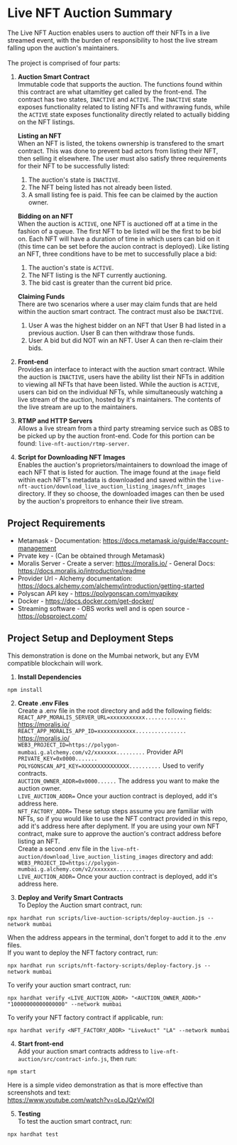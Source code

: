 # Live NFT Auction Summary

The Live NFT Auction enables users to auction off their NFTs in a live streamed event, with the burden of responsibility to host the live stream falling upon the auction's maintainers.
<br>
<br>
The project is comprised of four parts:

1. **Auction Smart Contract** <br>
   Immutable code that supports the auction. The functions found within this contract are what ultamitley get called by the front-end. The contract has two states, `INACTIVE` and `ACTIVE`. The `INACTIVE` state exposes functionality related to listing NFTs and withrawing funds, while the `ACTIVE` state exposes functionality directly related to actually bidding on the NFT listings. <br>

   **Listing an NFT** <br>
   When an NFT is listed, the tokens ownership is transfered to the smart contract. This was done to prevent bad actors from listing their NFT, then selling it elsewhere. The user must also satisfy three requirements for their NFT to be successfully listed: <br>

   1. The auction's state is `INACTIVE`.
   2. The NFT being listed has not already been listed.
   3. A small listing fee is paid. This fee can be claimed by the auction owner.

   **Bidding on an NFT** <br>
   When the auction is `ACTIVE`, one NFT is auctioned off at a time in the fashion of a queue. The first NFT to be listed will be the first to be bid on. Each NFT will have a duration of time in which users can bid on it (this time can be set before the aucion contract is deployed). Like listing an NFT, three conditions have to be met to successfully place a bid: <br>

   1. The auction's state is `ACTIVE`.
   2. The NFT listing is the NFT currently auctioning.
   3. The bid cast is greater than the current bid price.

   **Claiming Funds** <br>
   There are two scenarios where a user may claim funds that are held within the auction smart contract. The contract must also be `INACTIVE`.

   1. User A was the highest bidder on an NFT that User B had listed in a previous auction. User B can then withdraw those funds.
   2. User A bid but did NOT win an NFT. User A can then re-claim their bids.

2. **Front-end** <br>
   Provides an interface to interact with the auction smart contract. While the auction is `INACTIVE`, users have the ability list their NFTs in addition to viewing all NFTs that have been listed. While the auction is `ACTIVE`, users can bid on the individual NFTs, while simultaneously watching a live stream of the auction, hosted by it's maintainers. The contents of the live stream are up to the maintainers.

3. **RTMP and HTTP Servers** <br>
   Allows a live stream from a third party streaming service such as OBS to be picked up by the auction front-end. Code for this portion can be found: `live-nft-auction/rtmp-server`.

4. **Script for Downloading NFT Images** <br>
   Enables the auction's proprietors/maintainers to download the image of each NFT that is listed for auction. The image found at the `image` field within each NFT's metadata is downloaded and saved within the `live-nft-auction/download_live_auction_listing_images/nft_images` directory. If they so choose, the downloaded images can then be used by the auction's propreitors to enhance their live stream.

## Project Requirements

- Metamask - Documentation: https://docs.metamask.io/guide/#account-management
- Prvate key - (Can be obtained through Metamask)
- Moralis Server - Create a server: https://moralis.io/ - General Docs: https://docs.moralis.io/introduction/readme
- Provider Url - Alchemy documentation: https://docs.alchemy.com/alchemy/introduction/getting-started
- Polyscan API key - https://polygonscan.com/myapikey
- Docker - https://docs.docker.com/get-docker/
- Streaming software - OBS works well and is open source - https://obsproject.com/

## Project Setup and Deployment Steps

This demonstration is done on the Mumbai network, but any EVM compatible blockchain will work.

1. **Install Dependencies** <br>

```
npm install
```

2. **Create .env Files** <br>
   Create a .env file in the root directory and add the following fields: <br>
   `REACT_APP_MORALIS_SERVER_URL=xxxxxxxxxxx.............` https://moralis.io/ <br>
   `REACT_APP_MORALIS_APP_ID=xxxxxxxxxxxx................` https://moralis.io/ <br>
   `WEB3_PROJECT_ID=https://polygon-mumbai.g.alchemy.com/v2/xxxxxxx.........` Provider API <br>
   `PRIVATE_KEY=0x0000.......` <br>
   `POLYGONSCAN_API_KEY=XXXXXXXXXXXXXXX..........` Used to verify contracts. <br>
   `AUCTION_OWNER_ADDR=0x0000......` The address you want to make the auction owner. <br>
   `LIVE_AUCTION_ADDR=` Once your auction contract is deployed, add it's address here. <br>
   `NFT_FACTORY_ADDR=` These setup steps assume you are familiar with NFTs, so if you would like to use the NFT contract provided in this repo, add it's address here after deplyment. If you are using your own NFT contract, make sure to approve the auction's contract address before listing an NFT. <br>
   Create a second .env file in the `live-nft-auction/download_live_auction_listing_images` directory and add: <br>
   `WEB3_PROJECT_ID=https://polygon-mumbai.g.alchemy.com/v2/xxxxxxx.........` <br>
   `LIVE_AUCTION_ADDR=` Once your auction contract is deployed, add it's address here. <br>

3. **Deploy and Verify Smart Contracts** <br>
   To Deploy the Auction smart contract, run:

```
npx hardhat run scripts/live-auction-scripts/deploy-auction.js --network mumbai
```

When the address appears in the terminal, don't forget to add it to the .env files. <br>
If you want to deploy the NFT factory contract, run:

```
npx hardhat run scripts/nft-factory-scripts/deploy-factory.js --network mumbai
```

To verify your auction smart contract, run:

```
npx hardhat verify <LIVE_AUCTION_ADDR> "<AUCTION_OWNER_ADDR>" "10000000000000000" --network mumbai
```

To verify your NFT factory contract if applicable, run:

```
npx hardhat verify <NFT_FACTORY_ADDR> "LiveAuct" "LA" --network mumbai
```

4. **Start front-end** <br>
   Add your auction smart contracts address to `live-nft-auction/src/contract-info.js`, then run:

```
npm start
```

Here is a simple video demonstration as that is more effective than screenshots and text: <br>
https://www.youtube.com/watch?v=oLpJQzVwIOI <br>

5. **Testing** <br>
   To test the auction smart contract, run:

```
npx hardhat test
```
